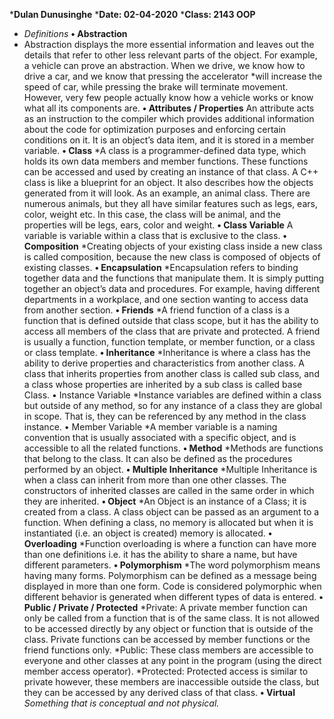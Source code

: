 ***Dulan Dunusinghe**
***Date: 02-04-2020**
***Class: 2143 OOP**
* *Definitions*
**• Abstraction**
* Abstraction displays the more essential information and leaves out the details that refer to other less relevant parts of the object. For example, a vehicle can prove an abstraction. When we drive, we know how to drive a car, and we know that pressing the accelerator *will increase the speed of car, while pressing the brake will terminate movement. However, very few people actually know how a vehicle works or know what all its components are.
**• Attributes / Properties**
An attribute acts as an instruction to the compiler which provides additional information about the code for optimization purposes and enforcing certain conditions on it. It is an object’s data item, and it is stored in a member variable.
**• Class**
*A class is a programmer-defined data type, which holds its own data members and member functions. These functions can be accessed and used by creating an instance of that class. A C++ class is like a blueprint for an object. It also describes how the objects generated from it will look. As an example, an animal class. There are numerous animals, but they all have similar features such as legs, ears, color, weight etc. In this case, the class will be animal, and the properties will be legs, ears, color and weight.
**• Class Variable**
A variable is variable within a class that is exclusive to the class.
**• Composition**
*Creating objects of your existing class inside a new class is called composition, because the new class is composed of objects of existing classes.
**• Encapsulation**
*Encapsulation refers to binding together data and the functions that manipulate them. It is simply putting together an object’s data and procedures. For example, having different departments in a workplace, and one section wanting to access data from another section.
**• Friends**
*A friend function of a class is a function that is defined outside that class scope, but it has the ability to access all members of the class that are private and protected. A friend is usually a function, function template, or member function, or a class or class template.
**• Inheritance**
*Inheritance is where a class has the ability to derive properties and characteristics from another class. A class that inherits properties from another class is called sub class, and a class whose properties are inherited by a sub class is called base Class.
• Instance Variable
*Instance variables are defined within a class but outside of any method, so for any instance of a class they are global in scope. That is, they can be referenced by any method in the class instance.
• Member Variable
*A member variable is a naming convention that is usually associated with a specific object, and is accessible to all the related functions.
**• Method**
*Methods are functions that belong to the class. It can also be defined as the procedures performed by an object.
**• Multiple Inheritance**
*Multiple Inheritance is when a class can inherit from more than one other classes. The constructors of inherited classes are called in the same order in which they are inherited.
**• Object**
*An Object is an instance of a Class; it is created from a class. A class object can be passed as an argument to a function. When defining a class, no memory is allocated but when it is instantiated (i.e. an object is created) memory is allocated.
**• Overloading**
*Function overloading is where a function can have more than one definitions i.e. it has the ability to share a name, but have different parameters.
**• Polymorphism**
*The word polymorphism means having many forms. Polymorphism can be defined as a message being displayed in more than one form. Code is considered polymorphic when different behavior is generated when different types of data is entered.
**• Public / Private / Protected**
*Private: A private member function can only be called from a function that is of the same class. It is not allowed to be accessed directly by any object or function that is outside of the class. Private functions can be accessed by member functions or the friend functions only.
*Public: These class members are accessible to everyone and other classes at any point in the program (using the direct member access operator).
*Protected: Protected access is similar to private however, these members are inaccessible outside the class, but they can be accessed by any derived class of that class.
**• Virtual**
*Something that is conceptual and not physical.*
